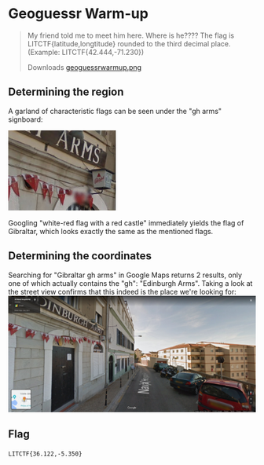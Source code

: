 # Geoguessr Warm-up
> My friend told me to meet him here. Where is he???? The flag is LITCTF{latitude,longtitude} rounded to the third decimal place. (Example: LITCTF{42.444,-71.230})
> 
> Downloads
> [geoguessrwarmup.png](https://drive.google.com/uc?export=download&id=1a0e58oRCqNVkFjqATku9xl9tNnvU43uP)

## Determining the region
A garland of characteristic flags can be seen under the "gh arms" signboard:

![media/flags.png](media/flags.png)

Googling "white-red flag with a red castle" immediately yields the flag of Gibraltar, which looks exactly the same as the mentioned flags.

## Determining the coordinates
Searching for "Gibraltar gh arms" in Google Maps returns 2 results, only one of which actually contains the "gh": "Edinburgh Arms". Taking a look at the street view confirms that this indeed is the place we're looking for: ![media/street.png](media/street.png)

## Flag
`LITCTF{36.122,-5.350}`
